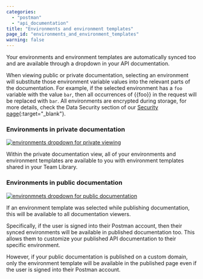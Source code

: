 ```yaml
---
categories:
  - "postman"
  - "api_documentation"
title: "Environments and environment templates"
page_id: "environments_and_environment_templates"
warning: false
---
```


Your environments and environment templates are automatically synced too and are available through a dropdown in your API documentation. 

When viewing public or private documentation, selecting an environment will substitute those environment variable values into the relevant parts of the documentation. For example, if the selected environment has a `foo` variable with the value `bar`, then all occurrences of {{foo}} in the request will be replaced with `bar`. All environments are encrypted during storage, for more details, check the Data Security section of our [Security page](https://www.getpostman.com/security){:target="_blank"}.

### Environments in private documentation

[![environments dropdown for private viewing](https://s3.amazonaws.com/postman-static-getpostman-com/postman-docs/docs-private-environment.png)](https://s3.amazonaws.com/postman-static-getpostman-com/postman-docs/docs-private-environment.png)

Within the private documentation view, all of your environments and environment templates are available to you with environment templates shared in your Team Library.

### Environments in public documentation

[![environmnets dropdown for public documentation](https://s3.amazonaws.com/postman-static-getpostman-com/postman-docs/59052121.png)](https://s3.amazonaws.com/postman-static-getpostman-com/postman-docs/59052121.png)

If an environment template was selected while publishing documentation, this will be available to all documentation viewers.

Specifically, if the user is signed into their Postman account, then their synced environments will be available in published documentation too. This allows them to customize your published API documentation to their specific environment.

However, if your public documentation is published on a custom domain, only the environment template will be available in the published page even if the user is signed into their Postman account.
